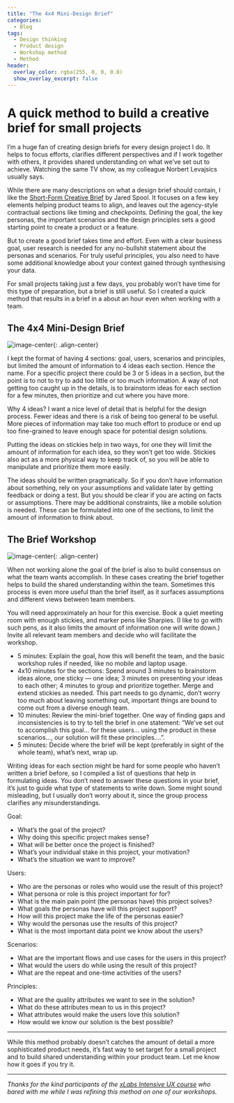 ```yaml
---
title: "The 4x4 Mini-Design Brief"
categories:
  - Blog
tags:
  - Design thinking
  - Product design
  - Workshop method
  - Method
header:
  overlay_color: rgba(255, 0, 0, 0.8)
  show_overlay_excerpt: false
---
```


# A quick method to build a creative brief for small projects

I’m a huge fan of creating design briefs for every design project I do. It helps to focus efforts, clarifies different perspectives and if I work together with others, it provides shared understanding on what we’ve set out to achieve. Watching the same TV show, as my colleague Norbert Levajsics usually says.

While there are many descriptions on what a design brief should contain, I like the [Short-Form Creative Brief](https://articles.uie.com/short_form_creative_brief/) by Jared Spool. It focuses on a few key elements helping product teams to align, and leaves out the agency-style contractual sections like timing and checkpoints. Defining the goal, the key personas, the important scenarios and the design principles sets a good starting point to create a product or a feature.

But to create a good brief takes time and effort. Even with a clear business goal, user research is needed for any no-bullshit statement about the personas and scenarios. For truly useful principles, you also need to have some additional knowledge about your context gained through synthesising your data.

For small projects taking just a few days, you probably won’t have time for this type of preparation, but a brief is still useful. So I created a quick method that results in a brief in a about an hour even when working with a team.

## The 4x4 Mini-Design Brief

![image-center](/assets/images/2016-11-29-The-4x4-Mini-Design-Brief.jpg){: .align-center}

I kept the format of having 4 sections: goal, users, scenarios and principles, but limited the amount of information to 4 ideas each section. Hence the name. For a specific project there could be 3 or 5 ideas in a section, but the point is to not to try to add too little or too much information. A way of not getting too caught up in the details, is to brainstorm ideas for each section for a few minutes, then prioritize and cut where you have more.

Why 4 ideas? I want a nice level of detail that is helpful for the design process. Fewer ideas and there is a risk of being too general to be useful. More pieces of information may take too much effort to produce or end up too fine-grained to leave enough space for potential design solutions.

Putting the ideas on stickies help in two ways, for one they will limit the amount of information for each idea, so they won’t get too wide. Stickies also act as a more physical way to keep track of, so you will be able to manipulate and prioritize them more easily.

The ideas should be written pragmatically. So if you don’t have information about something, rely on your assumptions and validate later by getting feedback or doing a test. But you should be clear if you are acting on facts or assumptions. There may be additional constraints, like a mobile solution is needed. These can be formulated into one of the sections, to limit the amount of information to think about.

## The Brief Workshop

![image-center](/assets/images/2016-11-29-The-4x4-Mini-Design-Brief-workshop.jpg){: .align-center}

When not working alone the goal of the brief is also to build consensus on what the team wants accomplish. In these cases creating the brief together helps to build the shared understanding within the team. Sometimes this process is even more useful than the brief itself, as it surfaces assumptions and different views between team members.

You will need approximately an hour for this exercise. Book a quiet meeting room with enough stickies, and marker pens like Sharpies. (I like to go with such pens, as it also limits the amount of information one will write down.) Invite all relevant team members and decide who will facilitate the workshop.

- 5 minutes: Explain the goal, how this will benefit the team, and the basic workshop rules if needed, like no mobile and laptop usage.
- 4x10 minutes for the sections: Spend around 3 minutes to brainstorm ideas alone, one sticky — one idea; 3 minutes on presenting your ideas to each other; 4 minutes to group and prioritize together. Merge and extend stickies as needed. This part needs to go dynamic, don’t worry too much about leaving something out, important things are bound to come out from a diverse enough team.
- 10 minutes: Review the mini-brief together. One way of finding gaps and inconsistencies is to try to tell the brief in one statement: “We’ve set out to accomplish this goal… for these users… using the product in these scenarios…, our solution will fit these principles….”.
- 5 minutes: Decide where the brief will be kept (preferably in sight of the whole team), what’s next, wrap up.

Writing ideas for each section might be hard for some people who haven’t written a brief before, so I compiled a list of questions that help in formulating ideas. You don’t need to answer these questions in your brief, it’s just to guide what type of statements to write down. Some might sound misleading, but I usually don’t worry about it, since the group process clarifies any misunderstandings.

Goal:

- What’s the goal of the project?
- Why doing this specific project makes sense?
- What will be better once the project is finished?
- What’s your individual stake in this project, your motivation?
- What’s the situation we want to improve?

Users:

- Who are the personas or roles who would use the result of this project?
- What persona or role is this project important for for?
- What is the main pain point (the personas have) this project solves?
- What goals the personas have will this project support?
- How will this project make the life of the personas easier?
- Why would the personas use the results of this project?
- What is the most important data point we know about the users?

Scenarios:

- What are the important flows and use cases for the users in this project?
- What would the users do while using the result of this project?
- What are the repeat and one-time activities of the users?

Principles:

- What are the quality attributes we want to see in the solution?
- What do these attributes mean to us in this project?
- What attributes would make the users love this solution?
- How would we know our solution is the best possible?

---

While this method probably doesn’t catches the amount of detail a more sophisticated product needs, it’s fast way to set target for a small project and to build shared understanding within your product team. Let me know how it goes if you try it.

---

*Thanks for the kind participants of the [xLabs Intensive UX course](http://www.uxkepzes.hu/intenziv) who bared with me while I was refining this method on one of our workshops.*
